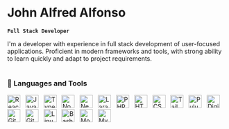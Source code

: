 # John Alfred Alfonso

**`Full Stack Developer`**

I'm a developer with experience in full stack development of user-focused applications. Proficient in modern frameworks and tools, with strong ability to learn quickly and adapt to project requirements.

#

### 🧰 Languages and Tools
<p>
  <img alt="React" height="30" src="https://cdn.jsdelivr.net/gh/devicons/devicon/icons/react/react-original.svg" />&nbsp;&nbsp;
  <img alt="JavaScript" height="30" src="https://cdn.jsdelivr.net/gh/devicons/devicon/icons/javascript/javascript-plain.svg" />&nbsp;&nbsp;
  <img alt="TypeScript" height="30" src="https://cdn.jsdelivr.net/gh/devicons/devicon/icons/typescript/typescript-plain.svg" />&nbsp;&nbsp;
  <img alt="NodeJS" height="30" src="https://cdn.jsdelivr.net/gh/devicons/devicon/icons/nodejs/nodejs-original.svg" />&nbsp;&nbsp;
  <img alt="NextJS" height="30" src="https://cdn.jsdelivr.net/gh/devicons/devicon/icons/nextjs/nextjs-original.svg" />&nbsp;&nbsp;
  <img alt="Laravel" height="30" src="https://cdn.jsdelivr.net/gh/devicons/devicon/icons/laravel/laravel-original.svg" />&nbsp;&nbsp;
  <img alt="PHP" height="30" src="https://cdn.jsdelivr.net/gh/devicons/devicon/icons/php/php-original.svg" />&nbsp;&nbsp;
  <img alt="HTML" height="30" src="https://cdn.jsdelivr.net/gh/devicons/devicon/icons/html5/html5-plain.svg" />&nbsp;&nbsp;
  <img alt="CSS" height="30" src="https://cdn.jsdelivr.net/gh/devicons/devicon/icons/css3/css3-plain.svg" />&nbsp;&nbsp;
  <img alt="Tailwind CSS" height="30" src="https://cdn.jsdelivr.net/gh/devicons/devicon/icons/tailwindcss/tailwindcss-original.svg" />&nbsp;&nbsp;
  <img alt="Pulumi" height="30" src="https://cdn.jsdelivr.net/gh/devicons/devicon/icons/pulumi/pulumi-original.svg" />&nbsp;&nbsp;
  <img alt="DigitalOcean" height="30" src="https://cdn.jsdelivr.net/gh/devicons/devicon/icons/digitalocean/digitalocean-original.svg" />&nbsp;&nbsp;
  <img alt="GitHub" height="30" src="https://cdn.jsdelivr.net/gh/devicons/devicon/icons/github/github-original.svg" />&nbsp;&nbsp;
  <img alt="Git" height="30" src="https://cdn.jsdelivr.net/gh/devicons/devicon/icons/git/git-original.svg" />&nbsp;&nbsp;
  <img alt="Linux" height="30" src="https://cdn.jsdelivr.net/gh/devicons/devicon/icons/linux/linux-original.svg" />&nbsp;&nbsp;
  <img alt="Bash" height="30" src="https://cdn.jsdelivr.net/gh/devicons/devicon/icons/bash/bash-original.svg" />&nbsp;&nbsp;
  <img alt="MongoDB" height="30" src="https://cdn.jsdelivr.net/gh/devicons/devicon/icons/mongodb/mongodb-original.svg" />&nbsp;&nbsp;
  <img alt="MySQL" height="30" src="https://cdn.jsdelivr.net/gh/devicons/devicon/icons/mysql/mysql-original.svg" />
  <br/>
</p>



<!--
#

### 📊 Stats

[![Alfred's GitHub stats-Dark](https://github-readme-stats-elradinn.vercel.app/api?username=elradinn&show_icons=true&theme=dark#gh-dark-mode-only)](https://github.com/anuraghazra/github-readme-stats#gh-dark-mode-only)
[![Alfred's GitHub stats-Light](https://github-readme-stats-elradinn.vercel.app/api?username=elradinn&show_icons=true&theme=default#gh-light-mode-only)](https://github.com/anuraghazra/github-readme-stats#gh-light-mode-only)
-->
